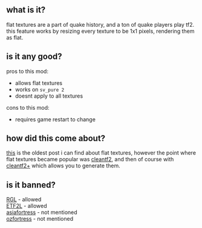 <h2>what is it?</h2>

flat textures are a part of quake history, and a ton of quake players play tf2. this feature works by resizing every texture to be 1x1 pixels, rendering them as flat.<br>
<h2>is it any good?</h2>

pros to this mod:<br>

* allows flat textures
* works on `sv_pure 2`
* doesnt apply to all textures

cons to this mod:<br>

* requires game restart to change

<h2>how did this come about?</h2>

[this](https://www.teamfortress.tv/2203/why-is-flat-textures-blocked-by-sv-pure) is the oldest post i can find about flat textures, however the point where flat textures became popular was [cleantf2](https://www.teamfortress.tv/21756/prism-hud-clean-tf2), and then of course with [cleantf2+](https://www.teamfortress.tv/51736/cleantf2-nohats-flat-textures-etc) which allows you to generate them.
<h2>is it banned?</h2>

[RGL](https://docs.google.com/document/d/1jfp2o6X4m0zdrX50kZ5YNsrvBANqxfDb-nEsRBb1wh0/view) - allowed<br>
[ETF2L](https://etf2l.org/latest-rules-configs-updates/) - allowed<br>
[asiafortress](https://asiafortress.com/index.php?/forums/topic/5900-asiafortress-cup-18-rules/) - not mentioned<br>
[ozfortress](https://ozfortress.com/rules#6-Cheating-Exploits-and-Bans) - not mentioned<br>